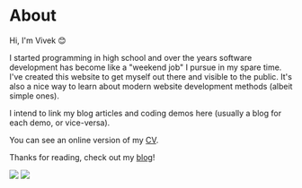 # About
Hi, I'm Vivek 😊

I started programming in high school and over the years software development has become like a "weekend job" I pursue in my spare time. I've created this website to get myself out there and visible to the public. It's also a nice way to learn about modern website development methods (albeit simple ones).

I intend to link my blog articles and coding demos here (usually a blog for each demo, or vice-versa).

You can see an online version of my [CV](/cv). 

Thanks for reading, check out my [blog](/blog)!

[![](https://image.flaticon.com/icons/svg/25/25231.svg)](https://github.com/VivekRajagopal) 
[![](https://image.flaticon.com/icons/svg/34/34405.svg)](https://www.linkedin.com/in/vivek-rajagopal-0a60ab9b/)